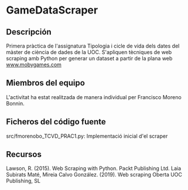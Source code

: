 # GameDataScraper

## Descripción
Primera pràctica de l'assignatura Tipologia i cicle de vida dels dates del màster de ciència de dades de la UOC. S'apliquen tècniques de web scraping amb Python per generar un dataset a partir de la plana web www.mobygames.com

## Miembros del equipo
L'activitat ha estat realitzada de manera individual per Francisco Moreno Bonnin.

## Ficheros del código fuente
src/fmorenobo_TCVD_PRAC1.py: Implementació inicial d'el scraper

## Recursos
Lawson, R. (2015). Web Scraping with Python. Packt Publishing Ltd.
Laia Subirats Maté, Mireia Calvo González. (2019). Web scraping  Oberta UOC Publishing, SL
